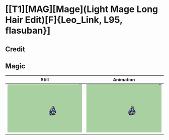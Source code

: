 # [\[T1\]\[MAG\]\[Mage\]\(Light Mage Long Hair Edit\)\[F\]{Leo_Link, L95, flasuban}]

## Credit


	
## Magic

| Still | Animation |
| :---: | :-------: |
| ![Magic still](./Magic_000.png) | ![Magic animation](./Magic.gif) |
